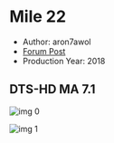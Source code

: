 # Mile 22

* Author: aron7awol
* [Forum Post](https://www.avsforum.com/threads/bass-eq-for-filtered-movies.2995212/post-57104318)
* Production Year: 2018

## DTS-HD MA 7.1

![img 0](https://i.imgur.com/SLIeSXH.jpg)

![img 1](https://i.imgur.com/AiQwAOF.jpg)

